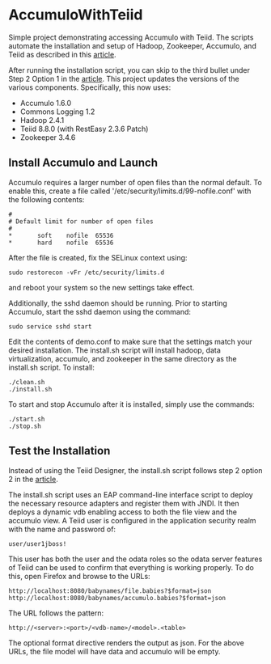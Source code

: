 AccumuloWithTeiid
=================

Simple project demonstrating accessing Accumulo with Teiid.
The scripts automate the installation and setup of Hadoop,
Zookeeper, Accumulo, and Teiid as described in this
[article](https://community.jboss.org/wiki/ApacheAccumuloWithTeiid).

After running the installation script, you can
skip to the third bullet under Step 2 Option 1 in the
[article](https://community.jboss.org/wiki/ApacheAccumuloWithTeiid).  This
project updates the versions of the various components.  Specifically,
this now uses:

* Accumulo 1.6.0
* Commons Logging 1.2
* Hadoop 2.4.1
* Teiid 8.8.0 (with RestEasy 2.3.6 Patch)
* Zookeeper 3.4.6

Install Accumulo and Launch
---------------------------

Accumulo requires a larger number of open files than the
normal default.  To enable this, create a file called
'/etc/security/limits.d/99-nofile.conf' with the following contents:

    #
    # Default limit for number of open files
    #
    *       soft    nofile  65536
    *       hard    nofile  65536

After the file is created, fix the SELinux context using:

    sudo restorecon -vFr /etc/security/limits.d

and reboot your system so the new settings take effect.

Additionally, the sshd daemon should be running.  Prior to starting
Accumulo, start the sshd daemon using the command:

    sudo service sshd start

Edit the contents of demo.conf to make sure that the settings match
your desired installation.  The install.sh script will install hadoop,
data virtualization, accumulo, and zookeeper in the same directory as
the install.sh script.  To install:

    ./clean.sh
    ./install.sh

To start and stop Accumulo after it is installed, simply use the commands:

    ./start.sh
    ./stop.sh

Test the Installation
---------------------

Instead of using the Teiid Designer, the install.sh script follows step 2 option 2
in the [article](https://community.jboss.org/wiki/ApacheAccumuloWithTeiid).

The install.sh script uses an EAP command-line interface script to
deploy the necessary resource adapters and register them with JNDI.
It then deploys a dynamic vdb enabling access to both the file view
and the accumulo view.  A Teiid user is configured in the application
security realm with the name and password of:

    user/user1jboss!

This user has both the user and the odata roles so the odata server
features of Teiid can be used to confirm that everything is working
properly.  To do this, open Firefox and browse to the URLs:

    http://localhost:8080/babynames/file.babies?$format=json
    http://localhost:8080/babynames/accumulo.babies?$format=json

The URL follows the pattern:

    http://<server>:<port>/<vdb-name>/<model>.<table>

The optional format directive renders the output as json.  For the above
URLs, the file model will have data and accumulo will be empty.

